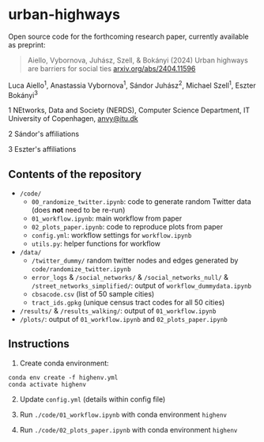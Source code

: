 # urban-highways

Open source code for the forthcoming research paper, currently available as preprint:

> Aiello, Vybornova, Juhász, Szell, & Bokányi (2024) Urban highways are barriers for social ties [arxiv.org/abs/2404.11596](https://arxiv.org/abs/2404.11596)

Luca Aiello<sup>1</sup>, Anastassia Vybornova<sup>1</sup>, Sándor Juhász<sup>2</sup>, Michael Szell<sup>1</sup>, Eszter Bokányi<sup>3</sup>

1 NEtworks, Data and Society (NERDS), Computer Science Department, IT University of Copenhagen, anvy@itu.dk

2 Sándor's affiliations

3 Eszter's affiliations


## Contents of the repository

* `/code/`
    * `00_randomize_twitter.ipynb`: code to generate random Twitter data (does **not** need to be re-run)
    * `01_workflow.ipynb`: main workflow from paper 
    * `02_plots_paper.ipynb`: code to reproduce plots from paper
    * `config.yml`: workflow settings for `workflow.ipynb` 
    * `utils.py`: helper functions for workflow
* `/data/`
    * `/twitter_dummy/` random twitter nodes and edges generated by `code/randomize_twitter.ipynb`
    * `error_logs` & `/social_networks/` & `/social_networks_null/` & `/street_networks_simplified/`: output of `workflow_dummydata.ipynb`
    * `cbsacode.csv` (list of 50 sample cities)
    * `tract_ids.gpkg` (unique census tract codes for all 50 cities)
* `/results/` & `/results_walking/`: output of `01_workflow.ipynb`
* `/plots/`: output of `01_workflow.ipynb` and `02_plots_paper.ipynb`

## Instructions

1. Create conda environment:

```
conda env create -f highenv.yml
conda activate highenv
```

2. Update `config.yml` (details within config file)

3. Run `./code/01_workflow.ipynb` with conda environment `highenv`

4. Run `./code/02_plots_paper.ipynb` with conda environment `highenv`